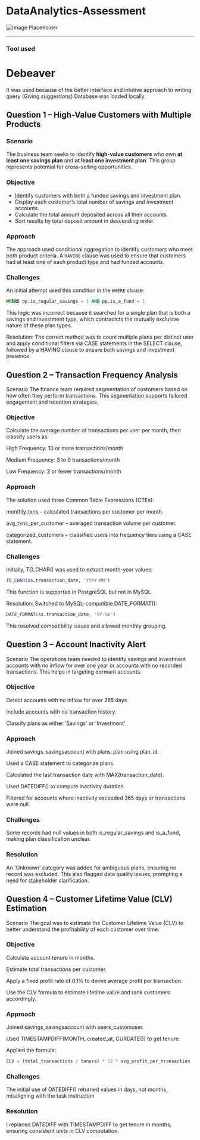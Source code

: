 # DataAnalytics-Assessment

![Image Placeholder](https://i.ibb.co/zW0qwbGV/Chat-GPT-Image-May-18-2025-04-02-06-PM.png)

---
### Tool used
# Debeaver 
It was used because of the better interface and intutive approach to writing query (Giving suggestions)
Database was loaded locally

## Question 1 – High-Value Customers with Multiple Products

### Scenario
The business team seeks to identify **high-value customers** who own **at least one savings plan** and **at least one investment plan**. This group represents potential for cross-selling opportunities.

### Objective
- Identify customers with both a funded savings and investment plan.
- Display each customer’s total number of savings and investment accounts.
- Calculate the total amount deposited across all their accounts.
- Sort results by total deposit amount in descending order.

### Approach
The approach used conditional aggregation to identify customers who meet both product criteria. A `HAVING` clause was used to ensure that customers had at least one of each product type and had funded accounts.

### Challenges
An initial attempt used this condition in the `WHERE` clause:
```sql
WHERE pp.is_regular_savings = 1 AND pp.is_a_fund = 1
```
This logic was incorrect because it searched for a single plan that is both a savings and investment type, which contradicts the mutually exclusive nature of these plan types.

Resolution: The correct method was to count multiple plans per distinct user and apply conditional filters via CASE statements in the SELECT clause, followed by a HAVING clause to ensure both savings and investment presence.

## Question 2 – Transaction Frequency Analysis
Scenario
The finance team required segmentation of customers based on how often they perform transactions. This segmentation supports tailored engagement and retention strategies.

### Objective
Calculate the average number of transactions per user per month, then classify users as:

High Frequency: 10 or more transactions/month

Medium Frequency: 3 to 9 transactions/month

Low Frequency: 2 or fewer transactions/month

### Approach
The solution used three Common Table Expressions (CTEs):

monthly_txns – calculated transactions per customer per month.

avg_txns_per_customer – averaged transaction volume per customer.

categorized_customers – classified users into frequency tiers using a CASE statement.

### Challenges
Initially, TO_CHAR() was used to extract month-year values:

``` sql
TO_CHAR(ss.transaction_date, 'YYYY-MM')
```
This function is supported in PostgreSQL but not in MySQL.

Resolution: Switched to MySQL-compatible DATE_FORMAT():
``` sql
DATE_FORMAT(ss.transaction_date, '%Y-%m')
```
This resolved compatibility issues and allowed monthly grouping.

## Question 3 – Account Inactivity Alert
Scenario
The operations team needed to identify savings and investment accounts with no inflow for over one year or accounts with no recorded transactions. This helps in targeting dormant accounts.

### Objective
Detect accounts with no inflow for over 365 days.

Include accounts with no transaction history.

Classify plans as either 'Savings' or 'Investment'

### Approach
Joined savings_savingsaccount with plans_plan using plan_id.

Used a CASE statement to categorize plans.

Calculated the last transaction date with MAX(transaction_date).

Used DATEDIFF() to compute inactivity duration.

Filtered for accounts where inactivity exceeded 365 days or transactions were null.

### Challenges
Some records had null values in both is_regular_savings and is_a_fund, making plan classification unclear.

### Resolution 
An 'Unknown' category was added for ambiguous plans, ensuring no record was excluded. This also flagged data quality issues, prompting a need for stakeholder clarification.

## Question 4 – Customer Lifetime Value (CLV) Estimation
Scenario
The goal was to estimate the Customer Lifetime Value (CLV) to better understand the profitability of each customer over time.

### Objective
Calculate account tenure in months.

Estimate total transactions per customer.

Apply a fixed profit rate of 0.1% to derive average profit per transaction.

Use the CLV formula to estimate lifetime value and rank customers accordingly.

### Approach
Joined savings_savingsaccount with users_customuser.

Used TIMESTAMPDIFF(MONTH, created_at, CURDATE()) to get tenure.

Applied the formula:

```sql
CLV = (total_transactions / tenure) * 12 * avg_profit_per_transaction
```

### Challenges
The initial use of DATEDIFF() returned values in days, not months, misaligning with the task instruction

### Resolution 
I replaced DATEDIFF with TIMESTAMPDIFF to get tenure in months, ensuring consistent units in CLV computation.


